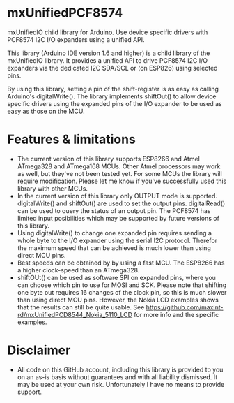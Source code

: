 # mxUnifiedPCF8574
mxUnifiedIO child library for Arduino. Use device specific drivers with PCF8574 I2C I/O expanders using a unified API.

This library (Arduino IDE version 1.6 and higher) is a child library of the mxUnifiedIO library. It provides a unified
API to drive PCF8574 I2C I/O expanders via the dedicated I2C SDA/SCL or (on ESP826) using selected pins. 

By using this library, setting a pin of the shift-register is as easy as calling Arduino's digitalWrite().
The library implements shiftOut() to allow device specific drivers using the expanded pins of the I/O expander
to be used as easy as those on the MCU.

# Features & limitations
- The current version of this library supports ESP8266 and Atmel ATmega328 and ATmega168 MCUs. Other Atmel processors may work as well, but they've not been tested yet. For some MCUs the library will require modification. Please let me know if you've successfully used this library with other MCUs.
- In the current version of this library only OUTPUT mode is supported. digitalWrite() and shiftOut() are used to set the output pins. digitalRead() can be used to query the status of an output pin. The PCF8574 has limited input posibilities which may be supported by future versions of this library.
- Using digitalWrite() to change one expanded pin requires sending a whole byte to the I/O expander using the serial I2C protocol. Therefor the maximum speed that can be achieved is much lower than using direct MCU pins.
- Best speeds can be obtained by by using a fast MCU. The ESP8266 has a higher clock-speed than an ATmega328.
- shiftOUt() can be used as software SPI on expanded pins, where you can choose which pin to use for MOSI and SCK. Please note that shifting one byte out requires 16 changes of the clock pin, so this is much slower than using direct MCU pins. However, the Nokia LCD examples shows that the results can still be quite usable. See https://github.com/maxint-rd/mxUnifiedPCD8544_Nokia_5110_LCD for more info and the specific examples.

# Disclaimer
- All code on this GitHub account, including this library is provided to you on an as-is basis without guarantees and with all liability dismissed. It may be used at your own risk. Unfortunately I have no means to provide support.

